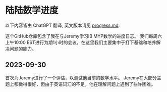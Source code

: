# 陆陆数学进度

以下内容皆由 ChatGPT 翻译, 英文版本请见 [progress.md](progress.md).

这个GitHub仓库包含了我在与Jeremy学习IB MYP数学的进度日志。
我们每周六上午10:00 EST进行为期1小时的会议，在这里我们主要集中于打下基础和培养解决问题的能力。

## 2023-09-30
首次为Jeremy进行了一个评估，以测试他当前的数学水平。
Jeremy在大部分主题上都做得很好，但由于英语词汇的不足，他在理解问题上遇到了些许困难。
